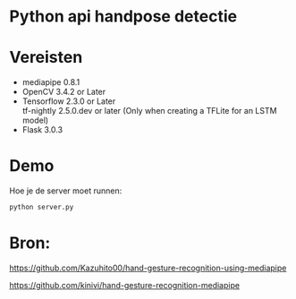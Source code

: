 # Python api handpose detectie

# Vereisten
* mediapipe 0.8.1
* OpenCV 3.4.2 or Later
* Tensorflow 2.3.0 or Later<br>tf-nightly 2.5.0.dev or later (Only when creating a TFLite for an LSTM model)
* Flask 3.0.3
# Demo
Hoe je de server moet runnen:
```bash
python server.py
```
# Bron: 

https://github.com/Kazuhito00/hand-gesture-recognition-using-mediapipe

https://github.com/kinivi/hand-gesture-recognition-mediapipe
